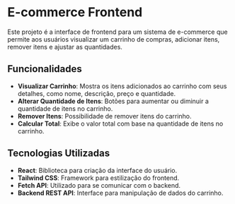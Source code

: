 # E-commerce Frontend

Este projeto é a interface de frontend para um sistema de e-commerce que permite aos usuários visualizar um carrinho de compras, adicionar itens, remover itens e ajustar as quantidades.

## Funcionalidades

- **Visualizar Carrinho**: Mostra os itens adicionados ao carrinho com seus detalhes, como nome, descrição, preço e quantidade.
- **Alterar Quantidade de Itens**: Botões para aumentar ou diminuir a quantidade de itens no carrinho.
- **Remover Itens**: Possibilidade de remover itens do carrinho.
- **Calcular Total**: Exibe o valor total com base na quantidade de itens no carrinho.

## Tecnologias Utilizadas

- **React**: Biblioteca para criação da interface do usuário.
- **Tailwind CSS**: Framework para estilização do frontend.
- **Fetch API**: Utilizado para se comunicar com o backend.
- **Backend REST API**: Interface para manipulação de dados do carrinho.
